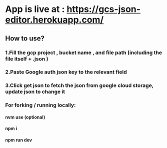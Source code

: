 # App is live at : https://gcs-json-editor.herokuapp.com/
## How to use?
### 1.Fill the gcp project , bucket name , and file path (including the file itself + .json )
### 2.Paste Google auth json key to the relevant field 
### 3.Click get json to fetch the json from google cloud storage, update json to change it
### For forking / running locally:
#### nvm use (optional)
#### npm i 
#### npm run dev